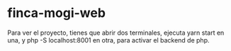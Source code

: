 # finca-mogi-web
Para ver el proyecto, tienes que abrir dos terminales, ejecuta yarn start en una, y php -S localhost:8001 en otra, para activar el backend de php.